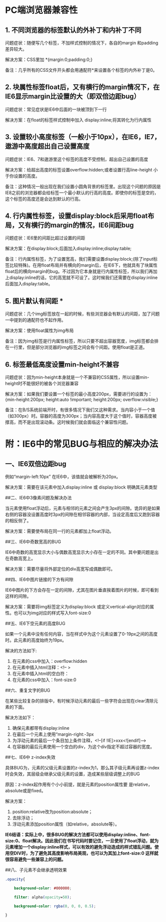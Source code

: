 # PC端浏览器兼容性

## 1. 不同浏览器的标签默认的外补丁和内补丁不同

问题症状：随便写几个标签，不加样式控制的情况下，各自的margin 和padding差异较大。

解决方案：CSS里加 *{margin:0;padding:0;}

备注：几乎所有的CSS文件开头都会用通配符*来设置各个标签的内外补丁是0。

## 2. 块属性标签float后，又有横行的margin情况下，在IE6显示margin比设置的大（即双倍边距bug）

问题症状：常见症状是IE6中后面的一块被顶到下一行

解决方案：在float的标签样式控制中加入 display:inline;将其转化为行内属性

## 3. 设置较小高度标签（一般小于10px），在IE6，IE7，遨游中高度超出自己设置高度

问题症状：IE6、7和遨游里这个标签的高度不受控制，超出自己设置的高度

解决方案：给超出高度的标签设置overflow:hidden;或者设置行高line-height 小于你设置的高度。

备注：这种情况一般出现在我们设置小圆角背景的标签里。出现这个问题的原因是IE8之前的浏览器都会给标签一个最小默认的行高的高度。即使你的标签是空的，这个标签的高度还是会达到默认的行高。

## 4. 行内属性标签，设置display:block后采用float布局，又有横行的margin的情况，IE6间距bug

问题症状：IE6里的间距比超过设置的间距

解决方案：在display:block;后面加入display:inline;display:table;

备注：行内属性标签，为了设置宽高，我们需要设置display:block;(除了input标签比较特殊)。在用float布局并有横向的margin后，在IE6下，他就具有了块属性float后的横向margin的bug。不过因为它本身就是行内属性标签，所以我们再加上display:inline的话，它的高宽就不可设了。这时候我们还需要在display:inline后面加入display:table。

## 5. 图片默认有间距 *

问题症状：几个img标签放在一起的时候，有些浏览器会有默认的间距，加了问题一中提到的通配符也不起作用。

解决方案：使用float属性为img布局

备注：因为img标签是行内属性标签，所以只要不超出容器宽度，img标签都会排在一行里，但是部分浏览器的img标签之间会有个间距。使用float是正道。

## 6. 标签最低高度设置min-height不兼容

问题症状：因为min-height本身就是一个不兼容的CSS属性，所以设置min-height时不能很好的被各个浏览器兼容

解决方案：如果我们要设置一个标签的最小高度200px，需要进行的设置为：{min-height:200px; height:auto !important; height:200px; overflow:visible;}

备注：在B/S系统前端开时，有很多情况下我们又这种需求。当内容小于一个值（如300px）时。容器的高度为300px；当内容高度大于这个值时，容器高度被撑高，而不是出现滚动条。这时候我们就会面临这个兼容性问题。

# 附：IE6中的常见BUG与相应的解决办法

## 一、IE6双倍边距bug

例如“margin-left:10px” 在IE6中，该值就会被解析为20px。

解决方案：需要在该元素中加入display:inline 或 display:block 明确其元素类型

##二、IE6中3像素问题及解决办法

当元素使用float浮动后，元素与相邻的元素之间会产生3px的间隙。诡异的是如果右侧的容器没设置高度时3px的间隙在相邻容器的内部，当设定高度后又跑到容器的相反侧了。

解决方案：需要使布局在同一行的元素都加上float浮动。

##三、IE6中奇数宽高的BUG

IE6中奇数的高宽显示大小与偶数高宽显示大小存在一定的不同。其中要问题是出在奇数高宽上。

解决方案：需要尽量将外部定位的div高宽写成偶数即可。

##四、IE6中图片链接的下方有间隙

IE6中图片的下方会存在一定的间隙，尤其在图片垂直挨着图片的时候，即可看到这样的间隙。

解决方案：需要将img标签定义为display:block 或定义vertical-align对应的属性。也可以为img对应的样式写入font-size:0

##五、IE6下空元素的高度BUG

如果一个元素中没有任何内容，当在样式中为这个元素设置了0-19px之间的高度时。此元素的高度始终为19px。

解决的方法如下:

1. 在元素的css中加入：overflow:hidden
2. 在元素中插入html注释：<!– >
3. 在元素中插入html的空白符：&nbsp;
4. 在元素的css中加入：font-size:0

##六、重复文字的BUG

在某些比较复杂的排版中，有时候浮动元素的最后一些字符会出现在clear清除元素的下面。

解决方法如下：

1. 确保元素都带有display:inline
2. 在最后一个元素上使用“margin-right:-3px
3. 为浮动元素的最后一个条目加上条件注释，<!–[if !IE]>xxx<![endif]–>
4. 在容器的最后元素使用一个空白的div，为这个div指定不超过容器的宽度。

##七、IE6中 z-index失效

具体BUG为，元素的父级元素设置的z-index为1，那么其子级元素再设置z-index时会失效，其层级会继承父级元素的设置，造成某些层级调整上的BUG

原因：z-index起作用有个小小前提，就是元素的position属性要 是relative，absolute或是fixed。

解决方案：

1. position:relative改为position:absolute；
2. 去除浮动；
3. 浮动元素添加position属性（如relative，absolute等）。

**IE6结语：实际上中，很多BUG的解决方法都可以使用display:inline、font-size:0、float解决。因此我们在书写代码时要记住，一旦使用了float浮动，就为元素增加一个display:inline样式，可以有效的避免浮动造成的样式错乱问题。使用空DIV时，为了避免其高度影响布局美观，也可以为其加上font-size:0 这样就很容易避免一些兼容上的问题。**

##八、子元素不会继承透明效果

``` css
.opacity{

    background-color: #000000;

	filter: alpha(opacity=50);

	background-color: rgba(0, 0, 0, 0.5);

}

```

